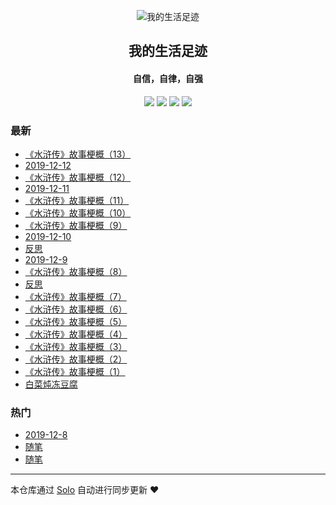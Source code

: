 <p align="center"><img alt="我的生活足迹" src="https://static.b3log.org/images/brand/solo-32.png"></p><h2 align="center">
我的生活足迹
</h2>

<h4 align="center">自信，自律，自强</h4>
<p align="center"><a title="我的生活足迹" target="_blank" href="https://github.com/dayong3726/solo-blog"><img src="https://img.shields.io/github/last-commit/dayong3726/solo-blog.svg?style=flat-square&color=FF9900"></a>
<a title="GitHub repo size in bytes" target="_blank" href="https://github.com/dayong3726/solo-blog"><img src="https://img.shields.io/github/repo-size/dayong3726/solo-blog.svg?style=flat-square"></a>
<a title="Solo Version" target="_blank" href="https://github.com/88250/solo/releases"><img src="https://img.shields.io/badge/solo-3.6.7-f1e05a.svg?style=flat-square&color=blueviolet"></a>
<a title="Hits" target="_blank" href="https://github.com/88250/hits"><img src="https://hits.b3log.org/dayong3726/solo-blog.svg"></a></p>

### 最新

* [《水浒传》故事梗概（13）](http://myfish.iicp.net:1225/articles/2019/12/12/1576109305840.html)
* [2019-12-12](http://myfish.iicp.net:1225/articles/2019/12/12/1576104250659.html)
* [《水浒传》故事梗概（12） ](http://myfish.iicp.net:1225/articles/2019/12/11/1576013613702.html)
* [2019-12-11](http://myfish.iicp.net:1225/articles/2019/12/11/1576011362067.html)
* [《水浒传》故事梗概（11） ](http://myfish.iicp.net:1225/articles/2019/12/10/1575973667653.html)
* [《水浒传》故事梗概（10） ](http://myfish.iicp.net:1225/articles/2019/12/10/1575931079040.html)
* [《水浒传》故事梗概（9） ](http://myfish.iicp.net:1225/articles/2019/12/10/1575928741032.html)
* [2019-12-10](http://myfish.iicp.net:1225/articles/2019/12/10/1575926644543.html)
* [反思](http://myfish.iicp.net:1225/articles/2019/12/09/1575903154723.html)
* [2019-12-9](http://myfish.iicp.net:1225/articles/2019/12/09/1575844786147.html)
* [《水浒传》故事梗概（8） ](http://myfish.iicp.net:1225/articles/2019/12/09/1575844096255.html)
* [反思](http://myfish.iicp.net:1225/articles/2019/12/08/1575814785579.html)
* [《水浒传》故事梗概（7） ](http://myfish.iicp.net:1225/articles/2019/12/08/1575812482455.html)
* [《水浒传》故事梗概（6） ](http://myfish.iicp.net:1225/articles/2019/12/08/1575803912471.html)
* [《水浒传》故事梗概（5） ](http://myfish.iicp.net:1225/articles/2019/12/08/1575800723974.html)
* [《水浒传》故事梗概（4）](http://myfish.iicp.net:1225/articles/2019/12/08/1575796966862.html)
* [《水浒传》故事梗概（3） ](http://myfish.iicp.net:1225/articles/2019/12/08/1575792713030.html)
* [《水浒传》故事梗概（2）](http://myfish.iicp.net:1225/articles/2019/12/08/1575790931191.html)
* [《水浒传》故事梗概（1）](http://myfish.iicp.net:1225/articles/2019/12/08/1575790631979.html)
* [白菜炖冻豆腐](http://myfish.iicp.net:1225/articles/2019/12/08/1575779745774.html)

### 热门

* [2019-12-8](http://myfish.iicp.net:1225/articles/2019/12/08/1575769928103.html)
* [随笔](http://myfish.iicp.net:1225/articles/2019/12/08/1575775891521.html)
* [随笔](http://myfish.iicp.net:1225/articles/2019/12/08/1575765617406.html)



---

本仓库通过 [Solo](https://github.com/88250/solo) 自动进行同步更新 ❤️ 